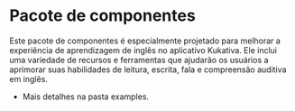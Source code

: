 # Pacote de componentes

Este pacote de componentes é especialmente projetado para melhorar a experiência de aprendizagem de 
inglês no aplicativo Kukativa. Ele inclui uma variedade de recursos e ferramentas que ajudarão os 
usuários a aprimorar suas habilidades de leitura, escrita, fala e compreensão auditiva em inglês.

* Mais detalhes na pasta examples.
